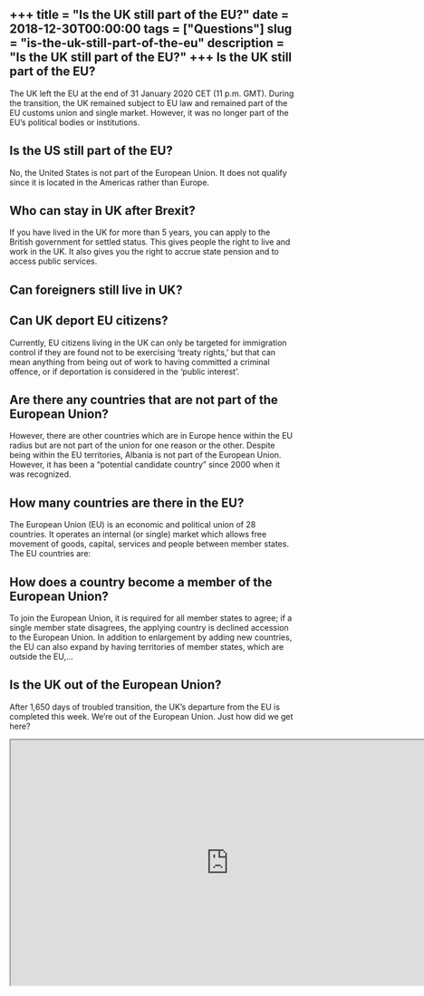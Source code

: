 +++
title = "Is the UK still part of the EU?"
date = 2018-12-30T00:00:00
tags = ["Questions"]
slug = "is-the-uk-still-part-of-the-eu"
description = "Is the UK still part of the EU?"
+++
Is the UK still part of the EU?
-------------------------------

The UK left the EU at the end of 31 January 2020 CET (11 p.m. GMT). During the transition, the UK remained subject to EU law and remained part of the EU customs union and single market. However, it was no longer part of the EU’s political bodies or institutions.

Is the US still part of the EU?
-------------------------------

No, the United States is not part of the European Union. It does not qualify since it is located in the Americas rather than Europe.

Who can stay in UK after Brexit?
--------------------------------

If you have lived in the UK for more than 5 years, you can apply to the British government for settled status. This gives people the right to live and work in the UK. It also gives you the right to accrue state pension and to access public services.

Can foreigners still live in UK?
--------------------------------

Can UK deport EU citizens?
--------------------------

Currently, EU citizens living in the UK can only be targeted for immigration control if they are found not to be exercising ‘treaty rights,’ but that can mean anything from being out of work to having committed a criminal offence, or if deportation is considered in the ‘public interest’.

Are there any countries that are not part of the European Union?
----------------------------------------------------------------

However, there are other countries which are in Europe hence within the EU radius but are not part of the union for one reason or the other. Despite being within the EU territories, Albania is not part of the European Union. However, it has been a “potential candidate country” since 2000 when it was recognized.

How many countries are there in the EU?
---------------------------------------

The European Union (EU) is an economic and political union of 28 countries. It operates an internal (or single) market which allows free movement of goods, capital, services and people between member states. The EU countries are:

How does a country become a member of the European Union?
---------------------------------------------------------

To join the European Union, it is required for all member states to agree; if a single member state disagrees, the applying country is declined accession to the European Union. In addition to enlargement by adding new countries, the EU can also expand by having territories of member states, which are outside the EU,…

Is the UK out of the European Union?
------------------------------------

After 1,650 days of troubled transition, the UK’s departure from the EU is completed this week. We’re out of the European Union. Just how did we get here?

<iframe allow="accelerometer; autoplay; clipboard-write; encrypted-media; gyroscope; picture-in-picture" allowfullscreen="" class="__youtube_prefs__  epyt-is-override  no-lazyload" data-no-lazy="1" data-origheight="433" data-origwidth="770" data-skipgform_ajax_framebjll="" height="433" id="_ytid_73066" loading="lazy" src="https://www.youtube.com/embed/XxutY7ss1v4?enablejsapi=1&autoplay=0&cc_load_policy=0&cc_lang_pref=&iv_load_policy=1&loop=0&modestbranding=0&rel=1&fs=1&playsinline=0&autohide=2&theme=dark&color=red&controls=1&" title="YouTube player" width="770"></iframe>